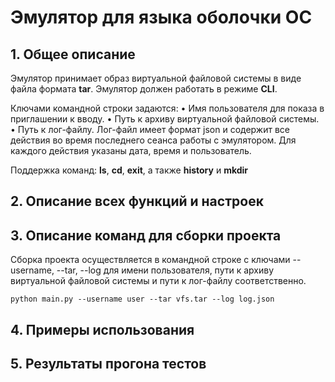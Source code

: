 # Эмулятор для языка оболочки ОС
## 1. Общее описание
Эмулятор принимает образ виртуальной файловой системы в виде файла формата **tar**. Эмулятор должен работать в режиме **CLI**.

Ключами командной строки задаются:
• Имя пользователя для показа в приглашении к вводу.
• Путь к архиву виртуальной файловой системы.
• Путь к лог-файлу.
Лог-файл имеет формат json и содержит все действия во время последнего сеанса работы с эмулятором. Для каждого действия указаны дата, время и пользователь.

Поддержка команд: **ls**, **cd**, **exit**, а также **history** и **mkdir**



## 2. Описание всех функций и настроек
## 3. Описание команд для сборки проекта

Сборка проекта осуществляется в командной строке с ключами --username, --tar, --log для имени пользователя, пути к архиву виртуальной файловой системы и пути к лог-файлу соответственно.
```
python main.py --username user --tar vfs.tar --log log.json
```

## 4. Примеры использования
## 5. Результаты прогона тестов
